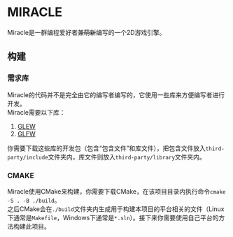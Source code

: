 # MIRACLE

Miracle是一群编程爱好者~~兼萌新~~编写的一个2D游戏引擎。  

## 构建

### 需求库

Miracle的代码并不是完全由它的编写者编写的，它使用一些库来方便编写者进行开发。  
Miracle需要以下库：

1. [GLEW](http://glew.sourceforge.net/)
2. [GLFW](http://www.glfw.org/)

你需要下载这些库的开发包（包含“包含文件”和库文件），把包含文件放入``third-party/include``文件夹内，库文件则放入``third-party/library``文件夹内。

### CMAKE

Miracle使用CMake来构建，你需要下载CMake，在该项目目录内执行命令``cmake -S . -B ./build``。  
之后CMake会在``./build``文件夹内生成用于构建本项目的平台相关的文件（Linux下通常是``Makefile``，Windows下通常是``*.sln``）。接下来你需要使用自己平台的方法构建此项目。
